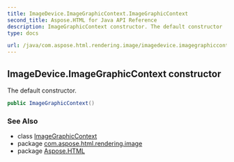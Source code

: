```yaml
---
title: ImageDevice.ImageGraphicContext.ImageGraphicContext
second_title: Aspose.HTML for Java API Reference
description: ImageGraphicContext constructor. The default constructor
type: docs

url: /java/com.aspose.html.rendering.image/imagedevice.imagegraphiccontext/imagegraphiccontext/
---
```

## ImageDevice.ImageGraphicContext constructor

The default constructor.

```java
public ImageGraphicContext()
```

### See Also

* class [ImageGraphicContext](../)
* package [com.aspose.html.rendering.image](../../../com.aspose.html.rendering.image/)
* package [Aspose.HTML](../../../)
